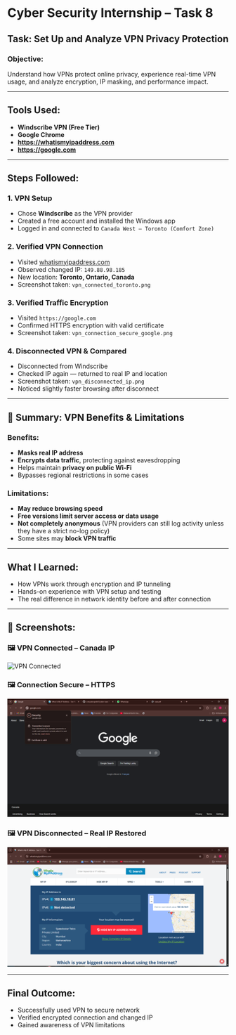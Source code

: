 # Cyber Security Internship – Task 8

## Task: Set Up and Analyze VPN Privacy Protection

### Objective:
Understand how VPNs protect online privacy, experience real-time VPN usage, and analyze encryption, IP masking, and performance impact.

---

##  Tools Used:
- **Windscribe VPN (Free Tier)**
- **Google Chrome**
- **https://whatismyipaddress.com**
- **https://google.com**

---

##  Steps Followed:

### 1. VPN Setup
- Chose **Windscribe** as the VPN provider
- Created a free account and installed the Windows app
- Logged in and connected to `Canada West – Toronto (Comfort Zone)`

### 2. Verified VPN Connection
- Visited [whatismyipaddress.com](https://whatismyipaddress.com)
- Observed changed IP: `149.88.98.185`
- New location: **Toronto, Ontario, Canada**
- Screenshot taken: `vpn_connected_toronto.png`

### 3. Verified Traffic Encryption
- Visited `https://google.com`
- Confirmed HTTPS encryption with valid certificate
- Screenshot taken: `vpn_connection_secure_google.png`

### 4. Disconnected VPN & Compared
- Disconnected from Windscribe
- Checked IP again — returned to real IP and location
- Screenshot taken: `vpn_disconnected_ip.png`
- Noticed slightly faster browsing after disconnect

---

## 🔬 Summary: VPN Benefits & Limitations

### Benefits:
- **Masks real IP address**
- **Encrypts data traffic**, protecting against eavesdropping
- Helps maintain **privacy on public Wi-Fi**
- Bypasses regional restrictions in some cases

### Limitations:
- **May reduce browsing speed**
- **Free versions limit server access or data usage**
- **Not completely anonymous** (VPN providers can still log activity unless they have a strict no-log policy)
- Some sites may **block VPN traffic**

---

## What I Learned:
- How VPNs work through encryption and IP tunneling
- Hands-on experience with VPN setup and testing
- The real difference in network identity before and after connection

---

## 📸 Screenshots:

### 🖼️ VPN Connected – Canada IP
![VPN Connected](screenshots/vpn_connected_toronto.png)

### 🖼️ Connection Secure – HTTPS
![Secure Connection](screenshots/vpn_connection_secure_google.png)

### 🖼️ VPN Disconnected – Real IP Restored
![VPN Off](screenshots/vpn_disconnected_ip.png)

---

## Final Outcome:
- Successfully used VPN to secure network
- Verified encrypted connection and changed IP
- Gained awareness of VPN limitations
